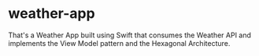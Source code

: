 # weather-app
That's a Weather App built using Swift that consumes the Weather API and implements the View Model pattern and the Hexagonal Architecture.
